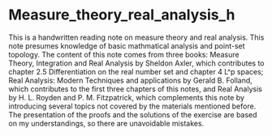# Measure_theory_real_analysis_h
This is a handwritten reading note on measure theory and real analysis. This note presumes knowledge of basic mathmatical analysis and point-set topology. The content of this note comes from three books: Measure Theory, Integration and Real Analysis by Sheldon Axler, which contributes to chapter 2.5 Differentiation on the real number set and chapter 4 L^p spaces; Real Analysis: Modern Techniques and applications by Gerald B. Folland, which contributes to the first three chapters of this notes, and Real Analysis by H. L. Royden and P. M. Fitzpatrick, which complements this note by introducing several topics not covered by the materials mentioned before. The presentation of the proofs and the solutions of the exercise are based on my understandings, so there are unavoidable mistakes.
